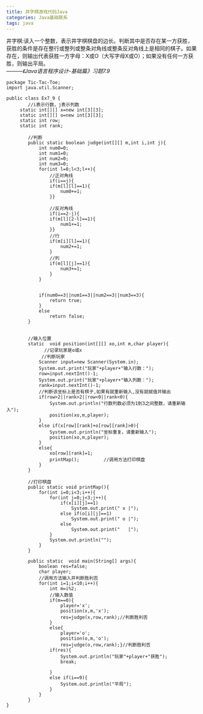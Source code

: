 ```yaml
---
title: 井字棋游戏代码Java
categories: Java基础联系
tags: java
---
```

井字棋:读入一个整数，表示井字棋棋盘的边长。判断其中是否存在某一方获胜，获胜的条件是存在整行或整列或整条对角线或整条反对角线上是相同的棋子。如果存在，则输出代表获胜一方字母：X或O（大写字母X或O）；如果没有任何一方获胜，则输出平局。  
_———《Java语言程序设计-基础篇》习题7.9_

    
    
    package Tic-Tac-Toe;
    import java.util.Scanner;
    
    public class Ex7_9 {
            //i表示行数，j表示列数
         static int[][] x=new int[3][3];
         static int[][] o=new int[3][3];
         static int row;
         static int rank;
    
            //判断
            public static boolean judge(int[][] m,int i,int j){
                int num0=0;
                int num1=0;
                int num2=0;
                int num3=0;
                for(int l=0;l<3;l++){
                    //正对角线
                    if(i==j){
                    if(m[l][l]==1){
                        num0+=1;
                    }}
    
                    //反对角线
                    if(i==2-j){
                    if(m[l][2-l]==1){
                        num1+=1;
                    }}
                    //行
                    if(m[i][l]==1){
                        num2+=1;
                    }
                    //列
                    if(m[l][j]==1){
                        num3+=1;
                    }
                }
    
    
                if(num0==3||num1==3||num2==3||num3==3){
                    return true;
                }
                else
                    return false;
            }
    
    
            //输入位置
            static  void position(int[][] xo,int m,char player){
                  //记录玩家是o或x
                 //判断玩家
                Scanner input=new Scanner(System.in);
                System.out.print("玩家"+player+"输入行数：");
                row=input.nextInt()-1;
                System.out.print("玩家"+player+"输入列数：");
                rank=input.nextInt()-1;
                //判断该坐标上是否有棋子,如果有就重新输入,没有就赋值并输出
                if(row>2||rank>2||row<0||rank<0){
                    System.out.println("行数列数必须为1到3之间整数，请重新输入");
                    position(xo,m,player);
                }
                else if(x[row][rank]+o[row][rank]>0){
                    System.out.println("坐标重复，请重新输入");
                    position(xo,m,player);
                }
                else{
                    xo[row][rank]=1;
                    printMap();         //调用方法打印棋盘
                }           
            }
    
            //打印棋盘
            public static void printMap(){
                for(int i=0;i<3;i++){
                    for(int j=0;j<3;j++){
                        if(x[i][j]==1)
                            System.out.print(" x |");
                        else if(o[i][j]==1)
                            System.out.print(" o |");
                        else
                            System.out.print("   |");
                    }
                    System.out.println("");
                }
            }
    
            public static  void main(String[] args){
                boolean res=false;
                char player;
                //调用方法输入并判断胜利否
                for(int i=1;i<10;i++){
                    int m=i%2;              
                    //输入数值
                    if(m==0){
                        player='x';
                        position(x,m,'x');
                        res=judge(x,row,rank);//判断胜利否
                    }
                    else{
                        player='o';
                        position(o,m,'o');
                        res=judge(o,row,rank);}//判断胜利否
                    if(res){
                        System.out.println("玩家"+player+"获胜");
                        break;
    
                    }
                    else if(i==9){
                        System.out.println("平局");
                    }
                }   
            }
    }
    

